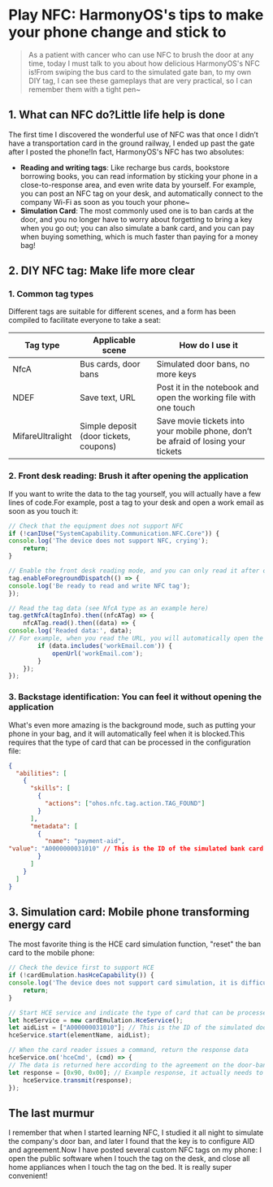 # Play NFC: HarmonyOS's tips to make your phone change and stick to

> As a patient with cancer who can use NFC to brush the door at any time, today I must talk to you about how delicious HarmonyOS's NFC is!From swiping the bus card to the simulated gate ban, to my own DIY tag, I can see these gameplays that are very practical, so I can remember them with a tight pen~

## 1. What can NFC do?Little life help is done

The first time I discovered the wonderful use of NFC was that once I didn’t have a transportation card in the ground railway, I ended up past the gate after I posted the phone!In fact, HarmonyOS's NFC has two absolutes:

- **Reading and writing tags**: Like recharge bus cards, bookstore borrowing books, you can read information by sticking your phone in a close-to-response area, and even write data by yourself. For example, you can post an NFC tag on your desk, and automatically connect to the company Wi-Fi as soon as you touch your phone~
- **Simulation Card**: The most commonly used one is to ban cards at the door, and you no longer have to worry about forgetting to bring a key when you go out; you can also simulate a bank card, and you can pay when buying something, which is much faster than paying for a money bag!

## 2. DIY NFC tag: Make life more clear

### 1. Common tag types

Different tags are suitable for different scenes, and a form has been compiled to facilitate everyone to take a seat:

| Tag type | Applicable scene | How do I use it |
|----------------|--------------------------|---------------------------|  
| NfcA | Bus cards, door bans | Simulated door bans, no more keys |
| NDEF | Save text, URL | Post it in the notebook and open the working file with one touch |
| MifareUltralight | Simple deposit (door tickets, coupons) | Save movie tickets into your mobile phone, don’t be afraid of losing your tickets |

### 2. Front desk reading: Brush it after opening the application

If you want to write the data to the tag yourself, you will actually have a few lines of code.For example, post a tag to your desk and open a work email as soon as you touch it:

```typescript
// Check that the equipment does not support NFC
if (!canIUse("SystemCapability.Communication.NFC.Core")) {
console.log('The device does not support NFC, crying');
    return;
}

// Enable the front desk reading mode, and you can only read it after opening the application.
tag.enableForegroundDispatch(() => {
console.log('Be ready to read and write NFC tag');
});

// Read the tag data (see NfcA type as an example here)
tag.getNfcA(tagInfo).then((nfcATag) => {
    nfcATag.read().then((data) => {
console.log('Readed data:', data);
// For example, when you read the URL, you will automatically open the web page.
        if (data.includes('workEmail.com')) {
            openUrl('workEmail.com');
        }
    });
});
```  

### 3. Backstage identification: You can feel it without opening the application

What's even more amazing is the background mode, such as putting your phone in your bag, and it will automatically feel when it is blocked.This requires that the type of card that can be processed in the configuration file:

```json
{
  "abilities": [
    {
      "skills": [
        {
          "actions": ["ohos.nfc.tag.action.TAG_FOUND"]
        }
      ],
      "metadata": [
        {
          "name": "payment-aid",
"value": "A0000000031010" // This is the ID of the simulated bank card
        }
      ]
    }
  ]
}
```  

## 3. Simulation card: Mobile phone transforming energy card

The most favorite thing is the HCE card simulation function, "reset" the ban card to the mobile phone:

```typescript
// Check the device first to support HCE
if (!cardEmulation.hasHceCapability()) {
console.log('The device does not support card simulation, it is difficult');
    return;
}

// Start HCE service and indicate the type of card that can be processed
let hceService = new cardEmulation.HceService();
let aidList = ["A000000031010"]; // This is the ID of the simulated door ban card
hceService.start(elementName, aidList);

// When the card reader issues a command, return the response data
hceService.on('hceCmd', (cmd) => {
// The data is returned here according to the agreement on the door-ban card
let response = [0x90, 0x00]; // Example response, it actually needs to be modified according to the card agreement
    hceService.transmit(response);
});
```  

## The last murmur

I remember that when I started learning NFC, I studied it all night to simulate the company's door ban, and later I found that the key is to configure AID and agreement.Now I have posted several custom NFC tags on my phone: I open the public software when I touch the tag on the desk, and close all home appliances when I touch the tag on the bed. It is really super convenient!
